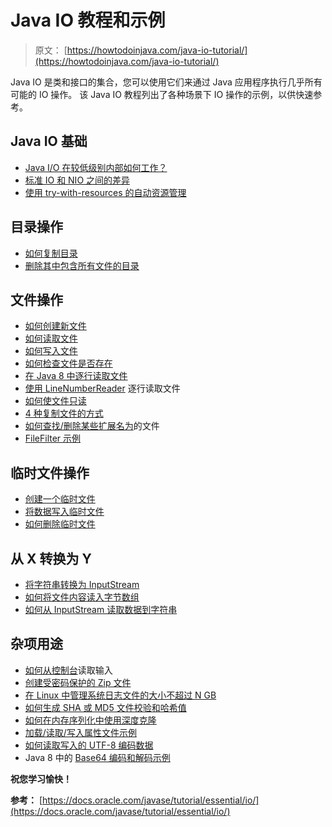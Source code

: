 # Java IO 教程和示例

> 原文： [https://howtodoinjava.com/java-io-tutorial/](https://howtodoinjava.com/java-io-tutorial/)

Java IO 是类和接口的集合，您可以使用它们来通过 Java 应用程序执行几乎所有可能的 IO 操作。 该 Java IO 教程列出了各种场景下 IO 操作的示例，以供快速参考。

## Java IO 基础

*   [Java I/O 在较低级别内部如何工作？](//howtodoinjava.com/java/io/how-java-io-works-internally-at-lower-level/)
*   [标准 IO 和 NIO 之间的差异](//howtodoinjava.com/java/io/difference-between-standard-io-and-nio/)
*   [使用 try-with-resources 的自动资源管理](//howtodoinjava.com/java-7/automatic-resource-management-with-try-with-resources-in-java-7/)

## 目录操作

*   [如何复制目录](//howtodoinjava.com/java/io/how-to-copy-directories-in-java/)
*   [删除其中包含所有文件的目录](//howtodoinjava.com/java/io/delete-a-directory-with-all-files-inside-it/)

## 文件操作

*   [如何创建新文件](//howtodoinjava.com/java/io/how-to-create-a-new-file-in-java/)
*   [如何读取文件](//howtodoinjava.com/java/io/how-to-read-file-in-java-bufferedreader-example/)
*   [如何写入文件](//howtodoinjava.com/java/io/how-to-write-to-file-in-java-bufferedwriter-example/)
*   [如何检查文件是否存在](//howtodoinjava.com/java/io/how-to-check-if-file-exists-in-java/)
*   [在 Java 8 中逐行读取文件](//howtodoinjava.com/java8/read-file-line-by-line-in-java-8-streams-of-lines-example/)
*   [使用 LineNumberReader](//howtodoinjava.com/java/io/java-io-linenumberreader-example-to-read-file-line-by-line/) 逐行读取文件
*   [如何使文件只读](//howtodoinjava.com/java/io/how-to-make-a-file-read-only-in-java/)
*   [4 种复制文件的方式](//howtodoinjava.com/java/io/4-ways-to-copy-files-in-java/)
*   [如何查找/删除某些扩展名为](//howtodoinjava.com/2015/01/21/how-to-finddelete-files-of-certain-extension-filenamefilter-example/)的文件
*   [FileFilter 示例](//howtodoinjava.com/java/io/java-io-filefilter-example-tutorial/)

## 临时文件操作

*   [创建一个临时文件](//howtodoinjava.com/java/io/create-a-temporary-file-in-java/)
*   [将数据写入临时文件](//howtodoinjava.com/java/io/write-data-to-temporary-file-in-java/)
*   [如何删除临时文件](//howtodoinjava.com/java/io/how-to-delete-temporary-file-in-java/)

## 从 X 转换为 Y

*   [将字符串转换为 InputStream](//howtodoinjava.com/java/io/convert-string-to-inputstream-in-java/)
*   [如何将文件内容读入字节数组](//howtodoinjava.com/java/io/how-to-read-file-content-into-byte-array-in-java/)
*   [如何从 InputStream 读取数据到字符串](//howtodoinjava.com/apache-commons/how-to-read-data-from-inputstream-into-string-in-java/)

## 杂项用途

*   [如何从控制台](//howtodoinjava.com/java/io/java-io-how-to-read-input-from-console/)读取输入
*   [创建受密码保护的 Zip 文件](//howtodoinjava.com/2015/06/25/how-to-create-password-protected-zip-files-in-java/)
*   [在 Linux 中管理系统日志文件的大小不超过 N GB](//howtodoinjava.com/java/io/manage-system-log-files-in-linux-using-java/)
*   [如何生成 SHA 或 MD5 文件校验和哈希值](//howtodoinjava.com/java/io/how-to-generate-sha-or-md5-file-checksum-hash-in-java/)
*   [如何在内存序列化中使用深度克隆](//howtodoinjava.com/java/serialization/how-to-do-deep-cloning-using-in-memory-serialization-in-java/)
*   [加载/读取/写入属性文件示例](//howtodoinjava.com/java/io/java-loadreadwrite-properties-file-examples/)
*   [如何读取写入的 UTF-8 编码数据](//howtodoinjava.com/java/io/how-to-read-write-utf-8-encoded-data-in-java/)
*   Java 8 中的 [Base64 编码和解码示例](//howtodoinjava.com/java8/base64-encoding-and-decoding-example-in-java-8/)

**祝您学习愉快！**

**参考：** [https://docs.oracle.com/javase/tutorial/essential/io/](https://docs.oracle.com/javase/tutorial/essential/io/)